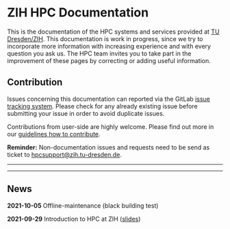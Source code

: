 # ZIH HPC Documentation

This is the documentation of the HPC systems and services provided at
[TU Dresden/ZIH](https://tu-dresden.de/zih/).  This documentation is work in progress, since we try
to incorporate more information with increasing experience and with every question you ask us. The
HPC team invites you to take part in the improvement of these pages by correcting or adding useful
information.

## Contribution

Issues concerning this documentation can reported via the GitLab
[issue tracking system](https://gitlab.hrz.tu-chemnitz.de/zih/hpcsupport/hpc-compendium/-/issues).
Please check for any already existing issue before submitting your issue in order to avoid duplicate
issues.

Contributions from user-side are highly welcome. Please find out more in our [guidelines how to contribute](contrib/howto_contribute.md).

**Reminder:** Non-documentation issues and requests need to be send as ticket to
[hpcsupport@zih.tu-dresden.de](mailto:hpcsupport@zih.tu-dresden.de).

---

---

## News

**2021-10-05** Offline-maintenance (black building test)

**2021-09-29** Introduction to HPC at ZIH ([slides](misc/HPC-Introduction.pdf))
